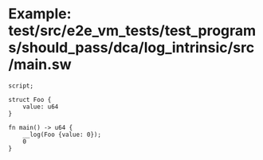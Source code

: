 # Example: test/src/e2e_vm_tests/test_programs/should_pass/dca/log_intrinsic/src/main.sw

```sway
script;

struct Foo {
    value: u64
}

fn main() -> u64 {
    __log(Foo {value: 0});
    0
}

```
